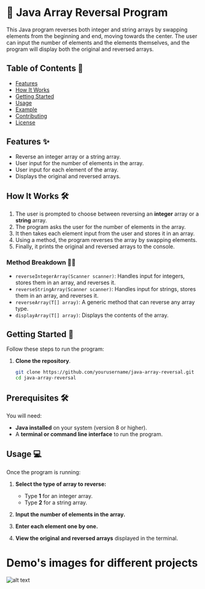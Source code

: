 # 🚀 Java Array Reversal Program

This Java program reverses both integer and string arrays by swapping elements from the beginning and end, moving towards the center. The user can input the number of elements and the elements themselves, and the program will display both the original and reversed arrays.

## Table of Contents 📑

- [Features](#features)
- [How It Works](#how-it-works)
- [Getting Started](#getting-started)
- [Usage](#usage)
- [Example](#example)
- [Contributing](#contributing)
- [License](#license)

## Features ✨

- Reverse an integer array or a string array.
- User input for the number of elements in the array.
- User input for each element of the array.
- Displays the original and reversed arrays.

## How It Works 🛠️

1. The user is prompted to choose between reversing an **integer** array or a **string** array.
2. The program asks the user for the number of elements in the array.
3. It then takes each element input from the user and stores it in an array.
4. Using a method, the program reverses the array by swapping elements.
5. Finally, it prints the original and reversed arrays to the console.

### Method Breakdown 🧑‍💻

- `reverseIntegerArray(Scanner scanner)`: Handles input for integers, stores them in an array, and reverses it.
- `reverseStringArray(Scanner scanner)`: Handles input for strings, stores them in an array, and reverses it.
- `reverseArray(T[] array)`: A generic method that can reverse any array type.
- `displayArray(T[] array)`: Displays the contents of the array.

## Getting Started 🚀

Follow these steps to run the program:

1. **Clone the repository**.
   ```bash
   git clone https://github.com/yourusername/java-array-reversal.git
   cd java-array-reversal


## Prerequisites 🛠️
You will need:

- **Java installed** on your system (version 8 or higher).
- A **terminal or command line interface** to run the program.

## Usage 💻
Once the program is running:

1. **Select the type of array to reverse:**
   - Type **1** for an integer array.
   - Type **2** for a string array.
   
2. **Input the number of elements in the array.**

3. **Enter each element one by one.**

4. **View the original and reversed arrays** displayed in the terminal.


# Demo's images for different projects

![alt text](image/arraysTwo.png)